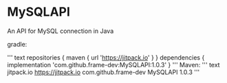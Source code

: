# MySQLAPI
An API for MySQL connection in Java

gradle:

''' text
repositories {
		maven { url 'https://jitpack.io' }
}
dependencies {
	     implementation 'com.github.frame-dev:MySQLAPI:1.0.3'
}
'''
Maven:
''' text
<repository>
		<id>jitpack.io</id>
		<url>https://jitpack.io</url>
</repository>
<dependency>
	  <groupId>com.github.frame-dev</groupId>
	  <artifactId>MySQLAPI</artifactId>
	  <version>1.0.3</version>
</dependency>
'''
